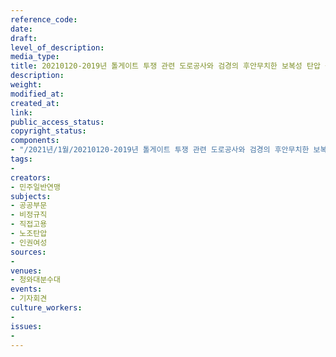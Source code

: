 ```yaml
---
reference_code: 
date: 
draft: 
level_of_description: 
media_type: 
title: 20210120-2019년 톨게이트 투쟁 관련 도로공사와 검경의 후안무치한 보복성 탄압 규탄 기자회견
description: 
weight: 
modified_at: 
created_at: 
link: 
public_access_status: 
copyright_status: 
components:
- "/2021년/1월/20210120-2019년 톨게이트 투쟁 관련 도로공사와 검경의 후안무치한 보복성 탄압 규탄 기자회견/_1DX7363.jpg"
tags:
- 
creators:
- 민주일반연맹
subjects:
- 공공부문
- 비정규직
- 직접고용
- 노조탄압
- 인권여성
sources:
- 
venues:
- 청와대분수대
events:
- 기자회견
culture_workers:
- 
issues:
- 
---
```

